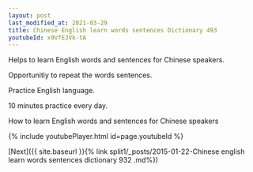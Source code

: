 ```yaml
---
layout: post
last_modified_at: 2021-03-29
title: Chinese English learn words sentences Dictionary 493 
youtubeId: x9VfEJVk-tA
---
```

 
 
Helps to learn English words and sentences for Chinese speakers.

Opportunitiy to repeat the words sentences. 

Practice English language. 
 
10 minutes practice every day. 
 
How to learn English words and sentences for Chinese speakers 
 
{% include youtubePlayer.html id=page.youtubeId %}
 
 
[Next]({{ site.baseurl }}{% link  split1/_posts/2015-01-22-Chinese english learn words sentences dictionary 932 .md%})
 
